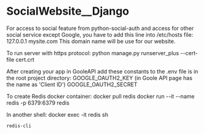 # SocialWebsite__Django

For access to social feature from python-social-auth and
access for other social service except Google, you have to
add this line into /etc/hosts file:
    127.0.0.1   mysite.com
This domain name will be use for our website.

To run server with https protocol:
    python manage.py runserver_plus --cert-file cert.crt

After creating your app in GooleAPI add these constants
to the .env file is in the root project directory:
    GOOGLE_OAUTH2_KEY (in Goole API page has the name as 'Client ID')
    GOOGLE_OAUTH2_SECRET

To create Redis docker container:
    docker pull redis
    docker run --it --name redis -p 6379:6379 redis

In another shell:
    docker exec -it redis sh

    redis-cli
    